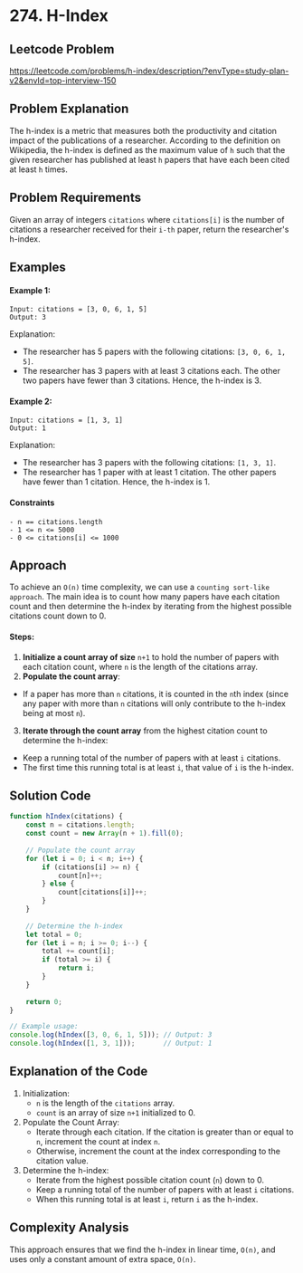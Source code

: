 # 274. H-Index

## Leetcode Problem
https://leetcode.com/problems/h-index/description/?envType=study-plan-v2&envId=top-interview-150

## Problem Explanation
The h-index is a metric that measures both the productivity and citation impact of the publications of a researcher. According to the definition on Wikipedia, the h-index is defined as the maximum value of `h` such that the given researcher has published at least `h` papers that have each been cited at least `h` times.

## Problem Requirements
Given an array of integers `citations` where `citations[i]` is the number of citations a researcher received for their `i-th` paper, return the researcher's h-index.

## Examples
#### Example 1:
```
Input: citations = [3, 0, 6, 1, 5]
Output: 3
```
Explanation: 
- The researcher has 5 papers with the following citations: `[3, 0, 6, 1, 5]`.
- The researcher has 3 papers with at least 3 citations each. The other two papers have fewer than 3 citations. Hence, the h-index is 3.

#### Example 2:
```
Input: citations = [1, 3, 1]
Output: 1
```
Explanation: 
- The researcher has 3 papers with the following citations: `[1, 3, 1]`.
- The researcher has 1 paper with at least 1 citation. The other papers have fewer than 1 citation. Hence, the h-index is 1.

#### Constraints
```
- n == citations.length
- 1 <= n <= 5000
- 0 <= citations[i] <= 1000
```

## Approach
To achieve an `O(n)` time complexity, we can use a `counting sort-like approach`. The main idea is to count how many papers have each citation count and then determine the h-index by iterating from the highest possible citations count down to 0.

#### Steps:
1. **Initialize a count array of size** `n+1` to hold the number of papers with each citation count, where `n` is the length of the citations array.
2. **Populate the count array**:
- If a paper has more than `n` citations, it is counted in the `n`th index (since any paper with more than `n` citations will only contribute to the h-index being at most `n`).
3. **Iterate through the count array** from the highest citation count to determine the h-index:
- Keep a running total of the number of papers with at least `i` citations.
- The first time this running total is at least `i`, that value of `i` is the h-index.

## Solution Code
```javascript
function hIndex(citations) {
    const n = citations.length;
    const count = new Array(n + 1).fill(0);
    
    // Populate the count array
    for (let i = 0; i < n; i++) {
        if (citations[i] >= n) {
            count[n]++;
        } else {
            count[citations[i]]++;
        }
    }
    
    // Determine the h-index
    let total = 0;
    for (let i = n; i >= 0; i--) {
        total += count[i];
        if (total >= i) {
            return i;
        }
    }
    
    return 0;
}

// Example usage:
console.log(hIndex([3, 0, 6, 1, 5])); // Output: 3
console.log(hIndex([1, 3, 1]));       // Output: 1
```

## Explanation of the Code
1. Initialization:
    - `n` is the length of the `citations` array.
    - `count` is an array of size `n+1` initialized to 0.
2. Populate the Count Array:
    - Iterate through each citation. If the citation is greater than or equal to `n`, increment the count at index `n`.
    - Otherwise, increment the count at the index corresponding to the citation value.
3. Determine the h-index:
    - Iterate from the highest possible citation count (`n`) down to 0.
    - Keep a running total of the number of papers with at least `i` citations.
    - When this running total is at least `i`, return `i` as the h-index.

## Complexity Analysis
This approach ensures that we find the h-index in linear time, `O(n)`, and uses only a constant amount of extra space, `O(n)`.
